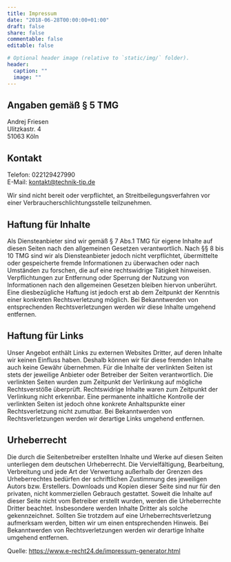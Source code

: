 ```yaml
---
title: Impressum
date: "2018-06-28T00:00:00+01:00"
draft: false
share: false
commentable: false
editable: false

# Optional header image (relative to `static/img/` folder).
header:
  caption: ""
  image: ""
---
```


## Angaben gemäß § 5 TMG

Andrej Friesen<br>
Ulitzkastr. 4<br>
51063 Köln<br>

## Kontakt

Telefon: 022129427990<br>
E-Mail: kontakt@technik-tip.de<br>

Wir sind nicht bereit oder verpflichtet, an Streitbeilegungsverfahren vor einer Verbraucherschlichtungsstelle teilzunehmen.

## Haftung für Inhalte

Als Diensteanbieter sind wir gemäß § 7 Abs.1 TMG für eigene Inhalte auf diesen Seiten nach den allgemeinen Gesetzen verantwortlich.
Nach §§ 8 bis 10 TMG sind wir als Diensteanbieter jedoch nicht verpflichtet, übermittelte oder gespeicherte fremde Informationen zu überwachen oder nach Umständen zu forschen, die auf eine rechtswidrige Tätigkeit hinweisen.
Verpflichtungen zur Entfernung oder Sperrung der Nutzung von Informationen nach den allgemeinen Gesetzen bleiben hiervon unberührt.
Eine diesbezügliche Haftung ist jedoch erst ab dem Zeitpunkt der Kenntnis einer konkreten Rechtsverletzung möglich.
Bei Bekanntwerden von entsprechenden Rechtsverletzungen werden wir diese Inhalte umgehend entfernen.

## Haftung für Links

Unser Angebot enthält Links zu externen Websites Dritter, auf deren Inhalte wir keinen Einfluss haben. 
Deshalb können wir für diese fremden Inhalte auch keine Gewähr übernehmen.
Für die Inhalte der verlinkten Seiten ist stets der jeweilige Anbieter oder Betreiber der Seiten verantwortlich.
Die verlinkten Seiten wurden zum Zeitpunkt der Verlinkung auf mögliche Rechtsverstöße überprüft.
Rechtswidrige Inhalte waren zum Zeitpunkt der Verlinkung nicht erkennbar.
Eine permanente inhaltliche Kontrolle der verlinkten Seiten ist jedoch ohne konkrete Anhaltspunkte einer Rechtsverletzung nicht zumutbar.
Bei Bekanntwerden von Rechtsverletzungen werden wir derartige Links umgehend entfernen.

## Urheberrecht

Die durch die Seitenbetreiber erstellten Inhalte und Werke auf diesen Seiten unterliegen dem deutschen Urheberrecht.
Die Vervielfältigung, Bearbeitung, Verbreitung und jede Art der Verwertung außerhalb der Grenzen des Urheberrechtes bedürfen der schriftlichen Zustimmung des jeweiligen Autors bzw. Erstellers.
Downloads und Kopien dieser Seite sind nur für den privaten, nicht kommerziellen Gebrauch gestattet.
Soweit die Inhalte auf dieser Seite nicht vom Betreiber erstellt wurden, werden die Urheberrechte Dritter beachtet.
Insbesondere werden Inhalte Dritter als solche gekennzeichnet.
Sollten Sie trotzdem auf eine Urheberrechtsverletzung aufmerksam werden, bitten wir um einen entsprechenden Hinweis.
Bei Bekanntwerden von Rechtsverletzungen werden wir derartige Inhalte umgehend entfernen.

Quelle: https://www.e-recht24.de/impressum-generator.html